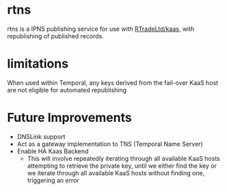 # rtns

rtns is a IPNS publishing service for use with [RTradeLtd/kaas](https://github.com/RTradeLtd/kaas), with republishing of published records.

# limitations

When used within Temporal, any keys derived from the fail-over KaaS host are not eligible for automated republishing

# Future Improvements

* DNSLink support
* Act as a gateway implementation to TNS (Temporal Name Server)
* Enable HA Kaas Backend
  * This will involve repeatedly iterating through all available KaaS hosts attempting to retrieve the private key, until we either find the key or we iterate through all available KaaS hosts without finding one, triggering an error